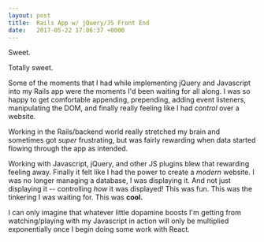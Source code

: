 ```yaml
---
layout: post
title:  Rails App w/ jQuery/JS Front End
date:   2017-05-22 17:06:37 +0000
---
```



Sweet.

Totally sweet.

Some of the moments that I had while implementing jQuery and Javascript into my Rails app were the moments I'd been waiting for all along. I was so happy to get comfortable appending, prepending, adding event listeners, manipulating the DOM, and finally really feeling like I had *control* over a website.

Working in the Rails/backend world really stretched my brain and sometimes got *super* frustrating, but was fairly rewarding when data started flowing through the app as intended.

Working with Javascript, jQuery, and other JS plugins blew that rewarding feeling away. Finally it felt like I had the power to create a *modern* website. I was no longer managing a database, I was displaying it. And not just displaying it -- controlling *how* it was displayed! This was fun. This was the tinkering I was waiting for. This was **cool.**

I can only imagine that whatever little dopamine boosts I'm getting from watching/playing with my Javascript in action will only be multiplied exponentially once I begin doing some work with React.

